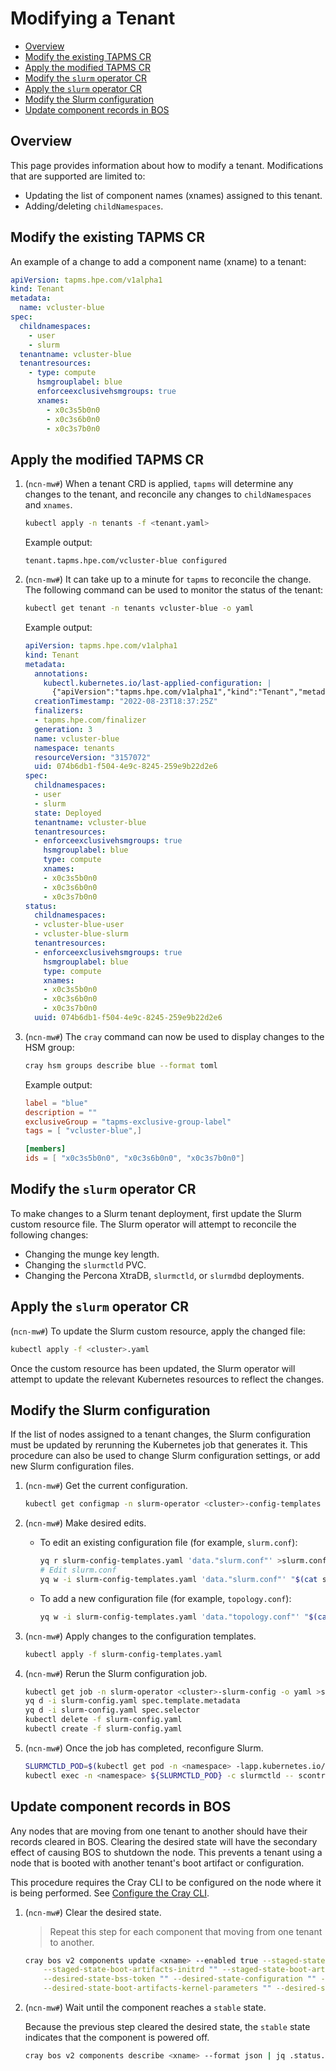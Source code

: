 # Modifying a Tenant

- [Overview](#overview)
- [Modify the existing TAPMS CR](#modify-the-existing-tapms-cr)
- [Apply the modified TAPMS CR](#apply-the-modified-tapms-cr)
- [Modify the `slurm` operator CR](#modify-the-slurm-operator-cr)
- [Apply the `slurm` operator CR](#apply-the-slurm-operator-cr)
- [Modify the Slurm configuration](#modify-the-slurm-configuration)
- [Update component records in BOS](#update-component-records-in-bos)

## Overview

This page provides information about how to modify a tenant. Modifications that are supported are limited to:

- Updating the list of component names (xnames) assigned to this tenant.
- Adding/deleting `childNamespaces`.

## Modify the existing TAPMS CR

An example of a change to add a component name (xname) to a tenant:

```yaml
apiVersion: tapms.hpe.com/v1alpha1
kind: Tenant
metadata:
  name: vcluster-blue
spec:
  childnamespaces:
    - user
    - slurm
  tenantname: vcluster-blue
  tenantresources:
    - type: compute
      hsmgrouplabel: blue
      enforceexclusivehsmgroups: true
      xnames:
        - x0c3s5b0n0
        - x0c3s6b0n0
        - x0c3s7b0n0
```

## Apply the modified TAPMS CR

1. (`ncn-mw#`) When a tenant CRD is applied, `tapms` will determine any changes to the tenant, and reconcile any changes to `childNamespaces` and `xnames`.

    ```bash
    kubectl apply -n tenants -f <tenant.yaml>
    ```

    Example output:

    ```text
    tenant.tapms.hpe.com/vcluster-blue configured
    ```

1. (`ncn-mw#`) It can take up to a minute for `tapms` to reconcile the change. The following command can be used to monitor the status of the tenant:

    ```bash
    kubectl get tenant -n tenants vcluster-blue -o yaml
    ```

    Example output:

    ```yaml
    apiVersion: tapms.hpe.com/v1alpha1
    kind: Tenant
    metadata:
      annotations:
        kubectl.kubernetes.io/last-applied-configuration: |
          {"apiVersion":"tapms.hpe.com/v1alpha1","kind":"Tenant","metadata":{"annotations":{},"name":"vcluster-blue","namespace":"tenants"},"spec":{"childnamespaces":["user","slurm"],"tenantname":"vcluster-blue","tenantresources":[{"enforceexclusivehsmgroups":true,"hsmgrouplabel":"blue","type":"compute","xnames":["x0c3s5b0n0","x0c3s6b0n0"]}]}}
      creationTimestamp: "2022-08-23T18:37:25Z"
      finalizers:
      - tapms.hpe.com/finalizer
      generation: 3
      name: vcluster-blue
      namespace: tenants
      resourceVersion: "3157072"
      uid: 074b6db1-f504-4e9c-8245-259e9b22d2e6
    spec:
      childnamespaces:
      - user
      - slurm
      state: Deployed
      tenantname: vcluster-blue
      tenantresources:
      - enforceexclusivehsmgroups: true
        hsmgrouplabel: blue
        type: compute
        xnames:
        - x0c3s5b0n0
        - x0c3s6b0n0
        - x0c3s7b0n0
    status:
      childnamespaces:
      - vcluster-blue-user
      - vcluster-blue-slurm
      tenantresources:
      - enforceexclusivehsmgroups: true
        hsmgrouplabel: blue
        type: compute
        xnames:
        - x0c3s5b0n0
        - x0c3s6b0n0
        - x0c3s7b0n0
      uuid: 074b6db1-f504-4e9c-8245-259e9b22d2e6
    ```

1. (`ncn-mw#`) The `cray` command can now be used to display changes to the HSM group:

    ```bash
    cray hsm groups describe blue --format toml
    ```

    Example output:

    ```toml
    label = "blue"
    description = ""
    exclusiveGroup = "tapms-exclusive-group-label"
    tags = [ "vcluster-blue",]

    [members]
    ids = [ "x0c3s5b0n0", "x0c3s6b0n0", "x0c3s7b0n0"]
    ```

## Modify the `slurm` operator CR

To make changes to a Slurm tenant deployment, first update the Slurm custom resource file. The Slurm operator will attempt to reconcile the following changes:

- Changing the munge key length.
- Changing the `slurmctld` PVC.
- Changing the Percona XtraDB, `slurmctld`, or `slurmdbd` deployments.

## Apply the `slurm` operator CR

(`ncn-mw#`) To update the Slurm custom resource, apply the changed file:

```bash
kubectl apply -f <cluster>.yaml
```

Once the custom resource has been updated, the Slurm operator will attempt to update the relevant Kubernetes resources to reflect the changes.

## Modify the Slurm configuration

If the list of nodes assigned to a tenant changes, the Slurm configuration must be updated by rerunning the Kubernetes job that generates it. This
procedure can also be used to change Slurm configuration settings, or add new Slurm configuration files.

1. (`ncn-mw#`) Get the current configuration.

    ```sh
    kubectl get configmap -n slurm-operator <cluster>-config-templates -o yaml >slurm-config-templates.yaml
    ```

1. (`ncn-mw#`) Make desired edits.

    - To edit an existing configuration file (for example, `slurm.conf`):

        ```bash
        yq r slurm-config-templates.yaml 'data."slurm.conf"' >slurm.conf
        # Edit slurm.conf
        yq w -i slurm-config-templates.yaml 'data."slurm.conf"' "$(cat slurm.conf)"
        ```

    - To add a new configuration file (for example, `topology.conf`):

        ```bash
        yq w -i slurm-config-templates.yaml 'data."topology.conf"' "$(cat topology.conf)"
        ```

1. (`ncn-mw#`) Apply changes to the configuration templates.

    ```bash
    kubectl apply -f slurm-config-templates.yaml
    ```

1. (`ncn-mw#`) Rerun the Slurm configuration job.

    ```bash
    kubectl get job -n slurm-operator <cluster>-slurm-config -o yaml >slurm-config.yaml
    yq d -i slurm-config.yaml spec.template.metadata
    yq d -i slurm-config.yaml spec.selector
    kubectl delete -f slurm-config.yaml
    kubectl create -f slurm-config.yaml
    ```

1. (`ncn-mw#`) Once the job has completed, reconfigure Slurm.

    ```bash
    SLURMCTLD_POD=$(kubectl get pod -n <namespace> -lapp.kubernetes.io/name=slurmctld -o jsonpath='{.items[0].metadata.name}')
    kubectl exec -n <namespace> ${SLURMCTLD_POD} -c slurmctld -- scontrol reconfigure
    ```

## Update component records in BOS

Any nodes that are moving from one tenant to another should have their records cleared in BOS.
Clearing the desired state will have the secondary effect of causing BOS to shutdown the node.
This prevents a tenant using a node that is booted with another tenant's boot artifact or configuration.

This procedure requires the Cray CLI to be configured on the node where it is being performed.
See [Configure the Cray CLI](../configure_cray_cli.md).

1. (`ncn-mw#`) Clear the desired state.

    > Repeat this step for each component that moving from one tenant to another.

    ```bash
    cray bos v2 components update <xname> --enabled true --staged-state-session "" --staged-state-configuration "" \
        --staged-state-boot-artifacts-initrd "" --staged-state-boot-artifacts-kernel-parameters "" --staged-state-boot-artifacts-kernel "" \
        --desired-state-bss-token "" --desired-state-configuration "" --desired-state-boot-artifacts-initrd "" \
        --desired-state-boot-artifacts-kernel-parameters "" --desired-state-boot-artifacts-kernel ""
    ```

1. (`ncn-mw#`) Wait until the component reaches a `stable` state.

    Because the previous step cleared the desired state, the `stable` state indicates that the component is powered off.

    ```bash
    cray bos v2 components describe <xname> --format json | jq .status.status
    ```
